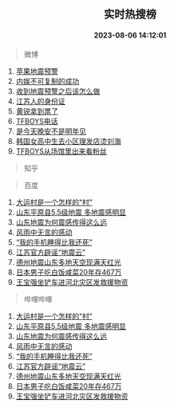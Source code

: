 <div align="center"><h2>实时热搜榜</h2><h4>2023-08-06 14:12:01</h4></div>

> 微博  

1. [苹果地震预警](https://s.weibo.com/weibo?q=%23%E8%8B%B9%E6%9E%9C%E5%9C%B0%E9%9C%87%E9%A2%84%E8%AD%A6%23&t=31&band_rank=1&Refer=top)<br />
2. [内娱不可复制的成功](https://s.weibo.com/weibo?q=%23%E5%86%85%E5%A8%B1%E4%B8%8D%E5%8F%AF%E5%A4%8D%E5%88%B6%E7%9A%84%E6%88%90%E5%8A%9F%23&t=31&band_rank=2&Refer=top)<br />
3. [收到地震预警之后该怎么做](https://s.weibo.com/weibo?q=%23%E6%94%B6%E5%88%B0%E5%9C%B0%E9%9C%87%E9%A2%84%E8%AD%A6%E4%B9%8B%E5%90%8E%E8%AF%A5%E6%80%8E%E4%B9%88%E5%81%9A%23&t=31&band_rank=3&Refer=top)<br />
4. [江苏人的身份证](https://s.weibo.com/weibo?q=%E6%B1%9F%E8%8B%8F%E4%BA%BA%E7%9A%84%E8%BA%AB%E4%BB%BD%E8%AF%81&t=31&band_rank=4&Refer=top)<br />
5. [黄锐拿到票了](https://s.weibo.com/weibo?q=%23%E9%BB%84%E9%94%90%E6%8B%BF%E5%88%B0%E7%A5%A8%E4%BA%86%23&t=31&band_rank=5&Refer=top)<br />
6. [TFBOYS电话](https://s.weibo.com/weibo?q=TFBOYS%E7%94%B5%E8%AF%9D&t=31&band_rank=6&Refer=top)<br />
7. [是今天晚安不是明年见](https://s.weibo.com/weibo?q=%23%E6%98%AF%E4%BB%8A%E5%A4%A9%E6%99%9A%E5%AE%89%E4%B8%8D%E6%98%AF%E6%98%8E%E5%B9%B4%E8%A7%81%23&t=31&band_rank=7&Refer=top)<br />
8. [韩国女高中生去小区理发店烫刘海](https://s.weibo.com/weibo?q=%E9%9F%A9%E5%9B%BD%E5%A5%B3%E9%AB%98%E4%B8%AD%E7%94%9F%E5%8E%BB%E5%B0%8F%E5%8C%BA%E7%90%86%E5%8F%91%E5%BA%97%E7%83%AB%E5%88%98%E6%B5%B7&t=31&band_rank=8&Refer=top)<br />
9. [TFBOYS从场馆里出来看粉丝](https://s.weibo.com/weibo?q=%23TFBOYS%E4%BB%8E%E5%9C%BA%E9%A6%86%E9%87%8C%E5%87%BA%E6%9D%A5%E7%9C%8B%E7%B2%89%E4%B8%9D%23&t=31&band_rank=9&Refer=top)<br />

> 知乎  


> 百度  

1. [大运村是一个怎样的“村”](https://www.baidu.com/s?wd=%E5%A4%A7%E8%BF%90%E6%9D%91%E6%98%AF%E4%B8%80%E4%B8%AA%E6%80%8E%E6%A0%B7%E7%9A%84%E2%80%9C%E6%9D%91%E2%80%9D&sa=fyb_news&rsv_dl=fyb_news)<br />
2. [山东平原县5.5级地震 多地震感明显](https://www.baidu.com/s?wd=%E5%B1%B1%E4%B8%9C%E5%B9%B3%E5%8E%9F%E5%8E%BF5.5%E7%BA%A7%E5%9C%B0%E9%9C%87+%E5%A4%9A%E5%9C%B0%E9%9C%87%E6%84%9F%E6%98%8E%E6%98%BE&sa=fyb_news&rsv_dl=fyb_news)<br />
3. [山东地震为何震感传得这么远](https://www.baidu.com/s?wd=%E5%B1%B1%E4%B8%9C%E5%9C%B0%E9%9C%87%E4%B8%BA%E4%BD%95%E9%9C%87%E6%84%9F%E4%BC%A0%E5%BE%97%E8%BF%99%E4%B9%88%E8%BF%9C&sa=fyb_news&rsv_dl=fyb_news)<br />
4. [风雨中无言的感动](https://www.baidu.com/s?wd=%E9%A3%8E%E9%9B%A8%E4%B8%AD%E6%97%A0%E8%A8%80%E7%9A%84%E6%84%9F%E5%8A%A8&sa=fyb_news&rsv_dl=fyb_news)<br />
5. [“我的手机睡得比我还死”](https://www.baidu.com/s?wd=%E2%80%9C%E6%88%91%E7%9A%84%E6%89%8B%E6%9C%BA%E7%9D%A1%E5%BE%97%E6%AF%94%E6%88%91%E8%BF%98%E6%AD%BB%E2%80%9D&sa=fyb_news&rsv_dl=fyb_news)<br />
6. [江苏官方辟谣“地震云”](https://www.baidu.com/s?wd=%E6%B1%9F%E8%8B%8F%E5%AE%98%E6%96%B9%E8%BE%9F%E8%B0%A3%E2%80%9C%E5%9C%B0%E9%9C%87%E4%BA%91%E2%80%9D&sa=fyb_news&rsv_dl=fyb_news)<br />
7. [德州地震山东多地天空现满天红光](https://www.baidu.com/s?wd=%E5%BE%B7%E5%B7%9E%E5%9C%B0%E9%9C%87%E5%B1%B1%E4%B8%9C%E5%A4%9A%E5%9C%B0%E5%A4%A9%E7%A9%BA%E7%8E%B0%E6%BB%A1%E5%A4%A9%E7%BA%A2%E5%85%89&sa=fyb_news&rsv_dl=fyb_news)<br />
8. [日本男子吃白饭咸菜20年存467万](https://www.baidu.com/s?wd=%E6%97%A5%E6%9C%AC%E7%94%B7%E5%AD%90%E5%90%83%E7%99%BD%E9%A5%AD%E5%92%B8%E8%8F%9C20%E5%B9%B4%E5%AD%98467%E4%B8%87&sa=fyb_news&rsv_dl=fyb_news)<br />
9. [王宝强坐铲车进河北灾区发救援物资](https://www.baidu.com/s?wd=%E7%8E%8B%E5%AE%9D%E5%BC%BA%E5%9D%90%E9%93%B2%E8%BD%A6%E8%BF%9B%E6%B2%B3%E5%8C%97%E7%81%BE%E5%8C%BA%E5%8F%91%E6%95%91%E6%8F%B4%E7%89%A9%E8%B5%84&sa=fyb_news&rsv_dl=fyb_news)<br />

> 哔哩哔哩  

1. [大运村是一个怎样的“村”](https://www.baidu.com/s?wd=%E5%A4%A7%E8%BF%90%E6%9D%91%E6%98%AF%E4%B8%80%E4%B8%AA%E6%80%8E%E6%A0%B7%E7%9A%84%E2%80%9C%E6%9D%91%E2%80%9D&sa=fyb_news&rsv_dl=fyb_news)<br />
2. [山东平原县5.5级地震 多地震感明显](https://www.baidu.com/s?wd=%E5%B1%B1%E4%B8%9C%E5%B9%B3%E5%8E%9F%E5%8E%BF5.5%E7%BA%A7%E5%9C%B0%E9%9C%87+%E5%A4%9A%E5%9C%B0%E9%9C%87%E6%84%9F%E6%98%8E%E6%98%BE&sa=fyb_news&rsv_dl=fyb_news)<br />
3. [山东地震为何震感传得这么远](https://www.baidu.com/s?wd=%E5%B1%B1%E4%B8%9C%E5%9C%B0%E9%9C%87%E4%B8%BA%E4%BD%95%E9%9C%87%E6%84%9F%E4%BC%A0%E5%BE%97%E8%BF%99%E4%B9%88%E8%BF%9C&sa=fyb_news&rsv_dl=fyb_news)<br />
4. [风雨中无言的感动](https://www.baidu.com/s?wd=%E9%A3%8E%E9%9B%A8%E4%B8%AD%E6%97%A0%E8%A8%80%E7%9A%84%E6%84%9F%E5%8A%A8&sa=fyb_news&rsv_dl=fyb_news)<br />
5. [“我的手机睡得比我还死”](https://www.baidu.com/s?wd=%E2%80%9C%E6%88%91%E7%9A%84%E6%89%8B%E6%9C%BA%E7%9D%A1%E5%BE%97%E6%AF%94%E6%88%91%E8%BF%98%E6%AD%BB%E2%80%9D&sa=fyb_news&rsv_dl=fyb_news)<br />
6. [江苏官方辟谣“地震云”](https://www.baidu.com/s?wd=%E6%B1%9F%E8%8B%8F%E5%AE%98%E6%96%B9%E8%BE%9F%E8%B0%A3%E2%80%9C%E5%9C%B0%E9%9C%87%E4%BA%91%E2%80%9D&sa=fyb_news&rsv_dl=fyb_news)<br />
7. [德州地震山东多地天空现满天红光](https://www.baidu.com/s?wd=%E5%BE%B7%E5%B7%9E%E5%9C%B0%E9%9C%87%E5%B1%B1%E4%B8%9C%E5%A4%9A%E5%9C%B0%E5%A4%A9%E7%A9%BA%E7%8E%B0%E6%BB%A1%E5%A4%A9%E7%BA%A2%E5%85%89&sa=fyb_news&rsv_dl=fyb_news)<br />
8. [日本男子吃白饭咸菜20年存467万](https://www.baidu.com/s?wd=%E6%97%A5%E6%9C%AC%E7%94%B7%E5%AD%90%E5%90%83%E7%99%BD%E9%A5%AD%E5%92%B8%E8%8F%9C20%E5%B9%B4%E5%AD%98467%E4%B8%87&sa=fyb_news&rsv_dl=fyb_news)<br />
9. [王宝强坐铲车进河北灾区发救援物资](https://www.baidu.com/s?wd=%E7%8E%8B%E5%AE%9D%E5%BC%BA%E5%9D%90%E9%93%B2%E8%BD%A6%E8%BF%9B%E6%B2%B3%E5%8C%97%E7%81%BE%E5%8C%BA%E5%8F%91%E6%95%91%E6%8F%B4%E7%89%A9%E8%B5%84&sa=fyb_news&rsv_dl=fyb_news)<br />
